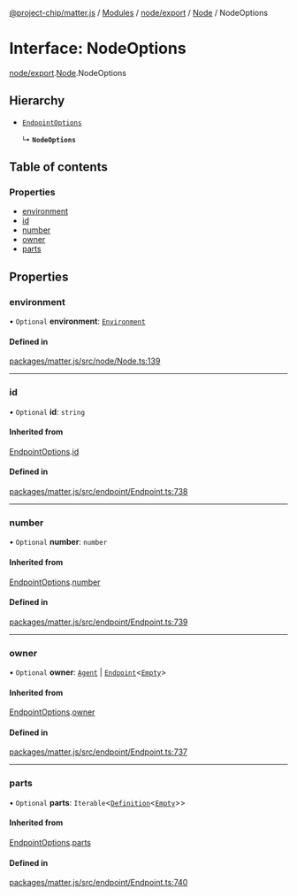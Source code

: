[@project-chip/matter.js](../README.md) / [Modules](../modules.md) / [node/export](../modules/node_export.md) / [Node](../modules/node_export.Node.md) / NodeOptions

# Interface: NodeOptions

[node/export](../modules/node_export.md).[Node](../modules/node_export.Node.md).NodeOptions

## Hierarchy

- [`EndpointOptions`](endpoint_export.Endpoint.EndpointOptions.md)

  ↳ **`NodeOptions`**

## Table of contents

### Properties

- [environment](node_export.Node.NodeOptions.md#environment)
- [id](node_export.Node.NodeOptions.md#id)
- [number](node_export.Node.NodeOptions.md#number)
- [owner](node_export.Node.NodeOptions.md#owner)
- [parts](node_export.Node.NodeOptions.md#parts)

## Properties

### environment

• `Optional` **environment**: [`Environment`](../classes/environment_export.Environment.md)

#### Defined in

[packages/matter.js/src/node/Node.ts:139](https://github.com/project-chip/matter.js/blob/904d0c9b952b91f28a21803759c5e5c66ee4d272/packages/matter.js/src/node/Node.ts#L139)

___

### id

• `Optional` **id**: `string`

#### Inherited from

[EndpointOptions](endpoint_export.Endpoint.EndpointOptions.md).[id](endpoint_export.Endpoint.EndpointOptions.md#id)

#### Defined in

[packages/matter.js/src/endpoint/Endpoint.ts:738](https://github.com/project-chip/matter.js/blob/904d0c9b952b91f28a21803759c5e5c66ee4d272/packages/matter.js/src/endpoint/Endpoint.ts#L738)

___

### number

• `Optional` **number**: `number`

#### Inherited from

[EndpointOptions](endpoint_export.Endpoint.EndpointOptions.md).[number](endpoint_export.Endpoint.EndpointOptions.md#number)

#### Defined in

[packages/matter.js/src/endpoint/Endpoint.ts:739](https://github.com/project-chip/matter.js/blob/904d0c9b952b91f28a21803759c5e5c66ee4d272/packages/matter.js/src/endpoint/Endpoint.ts#L739)

___

### owner

• `Optional` **owner**: [`Agent`](../classes/endpoint_export.Agent-1.md) \| [`Endpoint`](../classes/endpoint_export.Endpoint-1.md)\<[`Empty`](behavior_cluster_export._internal_.Empty.md)\>

#### Inherited from

[EndpointOptions](endpoint_export.Endpoint.EndpointOptions.md).[owner](endpoint_export.Endpoint.EndpointOptions.md#owner)

#### Defined in

[packages/matter.js/src/endpoint/Endpoint.ts:737](https://github.com/project-chip/matter.js/blob/904d0c9b952b91f28a21803759c5e5c66ee4d272/packages/matter.js/src/endpoint/Endpoint.ts#L737)

___

### parts

• `Optional` **parts**: `Iterable`\<[`Definition`](../modules/endpoint_export.Endpoint.md#definition)\<[`Empty`](behavior_cluster_export._internal_.Empty.md)\>\>

#### Inherited from

[EndpointOptions](endpoint_export.Endpoint.EndpointOptions.md).[parts](endpoint_export.Endpoint.EndpointOptions.md#parts)

#### Defined in

[packages/matter.js/src/endpoint/Endpoint.ts:740](https://github.com/project-chip/matter.js/blob/904d0c9b952b91f28a21803759c5e5c66ee4d272/packages/matter.js/src/endpoint/Endpoint.ts#L740)

